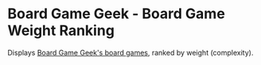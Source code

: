 # Board Game Geek - Board Game Weight Ranking

Displays [Board Game Geek's board games](https://boardgamegeek.com/browse/boardgame/page/1?sort=rank&sortdir=asc), ranked by weight (complexity).
